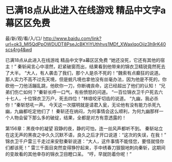 # 已满18点从此进入在线游戏 精品中文字a幕区区免费

最/新/观/看/入/口/ http://www.baidu.com/link?url=ok3_Ml5QdPpOWDUDT8PseJcBKYiYUthhvs1MDf_XWaxIqoOiiz3h9rK40scs4rg4&wd


已满18点从此进入在线游戏 精品中文字a幕区区免费
 “她还没死，它还有其他的宿主！”
    秦斩闻言心中凛然，赶紧破窗而出，结果看到他带来的锦衣卫精锐竟然死去了大半。
    “大人，有人袭击了我们，那个人是杀不死的！”魏索有点癫狂的说道。
    那人实力不高不过先天境，但是蜕凡境也拿他没有丝毫办法，因为他是不死的，你砍他一刀他活蹦乱跳，他砍你一刀，你断魂丧命，这已经超出了他们的认知！
    “兄弟们伤亡如何？”秦斩长呼一口气，有些愤怒的问道。
    “一百位锦衣卫千户死去六十七人，十位锦衣卫万户，死去四位！”林琅咬牙切齿的说道。
    “九幽，我必杀你！”秦斩怒吼一声。
    今天这一次摆明就是请君入瓮，无论他有没有能力杀死九幽，九幽都吃定他们了！
    秦斩还在纳闷，为何事情会这么顺利，为何九幽那样一个人物会留下那么多的破绽，结果，全都是对方有意透露的！

第156章：黑夜中的凝望
    寂静的夜，静的可怕，连一丝风声都听不到。
    秦斩站立在这无声的黑夜之中久久沉默不语，良久之后才开口说道：“这次的失误，在我！”
    锦衣卫千户雷三千走过来安慰秦斩说道：“大人，这件事情不能怪您，要怪就怪你们都该死！”
    雷三千面目突然变得狰狞起来，手中绣春刀狠狠地刺向秦斩，这期间的变故看的其他幸存的锦衣卫目瞪口呆。
    “哼，早就防着你呢！”

